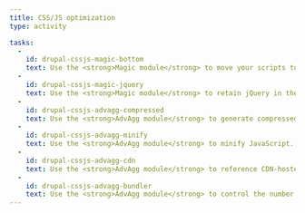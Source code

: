 ```yaml
---
title: CSS/JS optimization
type: activity

tasks:
  -
    id: drupal-cssjs-magic-bottom
    text: Use the <strong>Magic module</strong> to move your scripts to the bottom.
  -
    id: drupal-cssjs-magic-jquery
    text: Use the <strong>Magic module</strong> to retain jQuery in the <code>&lt;head&gt;</code>.
  -
    id: drupal-cssjs-advagg-compressed
    text: Use the <strong>AdvAgg module</strong> to generate compressed assets.
  -
    id: drupal-cssjs-advagg-minify
    text: Use the <strong>AdvAgg module</strong> to minify JavaScript.
  -
    id: drupal-cssjs-advagg-cdn
    text: Use the <strong>AdvAgg module</strong> to reference CDN-hosted jQuery instead of the built-in copy from Drupal core.
  -
    id: drupal-cssjs-advagg-bundler
    text: Use the <strong>AdvAgg module</strong> to control the number of CSS/JS aggregates on the Drupal site.
---
```

